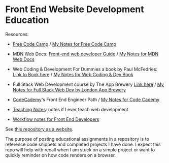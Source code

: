 # Front End Website Development Education

Resources: 

- [Free Code Camp](https://www.freecodecamp.org) / [My Notes for Free Code Camp](https://githubtocolab.com/LaurenC2022/web-dev-edu/blob/main/notebooks/fcc-responsivewebdesign.ipynb)

- MDN Web Docs: [Front-end web developer Guide](https://developer.mozilla.org/en-US/docs/Learn/Front-end_web_developer) / [My Notes for MDN Web Docs](https://githubtocolab.com/LaurenC2022/web-dev-edu/blob/main/notebooks/mdn_front_end_web_dev_path.ipynb)

- Web Coding & Development For Dummies a book by Paul McFedries: [Link to Book here](https://www.paulmcfedries.com/books/book.php?title=web-coding-dev-aio-fd) / [My Notes for Web Coding & Dev Book](https://githubtocolab.com/LaurenC2022/web-dev-edu/blob/main/notebooks/web-coding-and-development-paul-mcfedries.ipynb)

- Full Stack Web Development course by The App Brewery [Link here](https://appbrewery.com/p/the-complete-web-development-course) / [My Notes for Full Stack Web Dev by London App Brewery](https://githubtocolab.com/LaurenC2022/web-dev-edu/blob/main/notebooks/full-stack-web-by-london-app-brewery.ipynb)

- [CodeCademy](https://www.codecademy.com)'s Front End Engineer Path / [My Notes for Code Cademy](https://githubtocolab.com/LaurenC2022/web-dev-edu/blob/main/notebooks/code-cademy-front-end-engineer-path.ipynb)

- [Teaching Notes](https://githubtocolab.com/LaurenC2022/web-dev-edu/blob/main/notebooks/teaching-notes.ipynb): notes if I ever teach web development

- [Workflow notes for Front End Developers](https://githubtocolab.com/LaurenC2022/web-dev-edu/blob/main/notebooks/workflow-notes.ipynb)

See [this repository as a website](https://laurenc2022.github.io/web-dev-edu/). 

The purpose of posting educational assignments in a repository is to reference code snippets and completed projects I have done. I expect this repo will help with recall when I am stuck on a simple project or want to quickly reminder on how code renders on a browser. 

